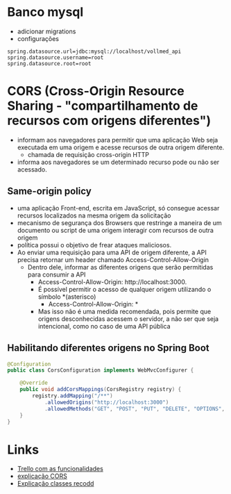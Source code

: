 # Banco mysql
- adicionar migrations
- configurações
```shell
spring.datasource.url=jdbc:mysql://localhost/vollmed_api
spring.datasource.username=root
spring.datasource.root=root
```
# CORS (Cross-Origin Resource Sharing - "compartilhamento de recursos com origens diferentes")
- informam aos navegadores para permitir que uma aplicação Web seja executada em uma origem e acesse recursos de outra origem diferente.
  - chamada de requisição cross-origin HTTP
- informa aos navegadores se um determinado recurso pode ou não ser acessado.

## Same-origin policy
- uma aplicação Front-end, escrita em JavaScript, só consegue acessar recursos localizados na mesma origem da solicitação
- mecanismo de segurança dos Browsers que restringe a maneira de um documento ou script de uma origem interagir com recursos de outra origem
- política possui o objetivo de frear ataques maliciosos.
- Ao enviar uma requisição para uma API de origem diferente, a API precisa retornar um header chamado Access-Control-Allow-Origin
  - Dentro dele, informar as diferentes origens que serão permitidas para consumir a API
    - Access-Control-Allow-Origin: http://localhost:3000.
    - É possível permitir o acesso de qualquer origem utilizando o símbolo *(asterisco)
      - Access-Control-Allow-Origin: *
    - Mas isso não é uma medida recomendada, pois permite que origens desconhecidas acessem o servidor, a não ser que seja intencional, como no caso de uma API pública
## Habilitando diferentes origens no Spring Boot
```java
@Configuration
public class CorsConfiguration implements WebMvcConfigurer {

    @Override
    public void addCorsMappings(CorsRegistry registry) {
        registry.addMapping("/**")
            .allowedOrigins("http://localhost:3000")
            .allowedMethods("GET", "POST", "PUT", "DELETE", "OPTIONS", "HEAD", "TRACE", "CONNECT");
    }
}
```



# Links
- [Trello com as funcionalidades](https://trello.com/b/O0lGCsKb/api-voll-med)
- [explicação CORS](https://cursos.alura.com.br/course/spring-boot-3-desenvolva-api-rest-java/task/116048)
- [Explicação classes recodd](https://cursos.alura.com.br/course/spring-boot-3-desenvolva-api-rest-java/task/116049)